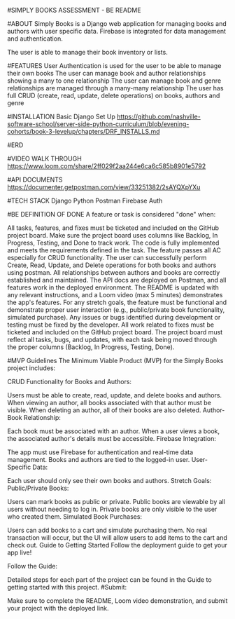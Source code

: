 #SIMPLY BOOKS ASSESSMENT - BE README

#ABOUT
Simply Books is a Django web application for managing books and authors with user specific data.  Firebase is integrated for data management and authentication.

The user is able to manage their book inventory or lists.

#FEATURES
User Authentication is used for the user to be able to manage their own books
The user can manage book and author relationships showing a many to one relationship
The user can manage book and genre relationships are managed through a many-many  relationship
The user has full CRUD (create, read, update, delete operations) on books, authors and genre

#INSTALLATION
Basic Django Set Up
https://github.com/nashville-software-school/server-side-python-curriculum/blob/evening-cohorts/book-3-levelup/chapters/DRF_INSTALLS.md

#ERD

#VIDEO WALK THROUGH
https://www.loom.com/share/2ff029f2aa244e6ca6c585b8901e5792

#API DOCUMENTS
https://documenter.getpostman.com/view/33251382/2sAYQXpYXu

#TECH STACK
Django
Python
Postman
Firebase Auth


#BE DEFINITION OF DONE
A feature or task is considered "done" when:

All tasks, features, and fixes must be ticketed and included on the GitHub project board. Make sure the project board uses columns like Backlog, In Progress, Testing, and Done to track work.
The code is fully implemented and meets the requirements defined in the task.
The feature passes all AC especially for CRUD functionality.
The user can successfully perform Create, Read, Update, and Delete operations for both books and authors using postman.
All relationships between authors and books are correctly established and maintained.
The API docs are deployed on Postman, and all features work in the deployed environment.
The README is updated with any relevant instructions, and a Loom video (max 5 minutes) demonstrates the app's features.
For any stretch goals, the feature must be functional and demonstrate proper user interaction (e.g., public/private book functionality, simulated purchase).
Any issues or bugs identified during development or testing must be fixed by the developer. All work related to fixes must be ticketed and included on the GitHub project board.
The project board must reflect all tasks, bugs, and updates, with each task being moved through the proper columns (Backlog, In Progress, Testing, Done).

#MVP Guidelines
The Minimum Viable Product (MVP) for the Simply Books project includes:

CRUD Functionality for Books and Authors:

Users must be able to create, read, update, and delete books and authors.
When viewing an author, all books associated with that author must be visible.
When deleting an author, all of their books are also deleted.
Author-Book Relationship:

Each book must be associated with an author.
When a user views a book, the associated author's details must be accessible.
Firebase Integration:

The app must use Firebase for authentication and real-time data management.
Books and authors are tied to the logged-in user.
User-Specific Data:

Each user should only see their own books and authors.
Stretch Goals:
Public/Private Books:

Users can mark books as public or private.
Public books are viewable by all users without needing to log in.
Private books are only visible to the user who created them.
Simulated Book Purchases:

Users can add books to a cart and simulate purchasing them.
No real transaction will occur, but the UI will allow users to add items to the cart and check out.
Guide to Getting Started
Follow the deployment guide to get your app live!

Follow the Guide:

Detailed steps for each part of the project can be found in the Guide to getting started with this project.
#Submit:

Make sure to complete the README, Loom video demonstration, and submit your project with the deployed link.
